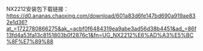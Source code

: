 NX2212安装包下载链接：
https://d0.ananas.chaoxing.com/download/601a83d6fe147bd690a919ae832e1d36?at_=1722780866275&ak_=acbf0f6484319ea9abe3ad56d38b4451&ad_=86f13fd4a53fa13c8151803b0f2876c1&fn=UG_NX2212%E6%AD%A3%E5%BC%8F%E7%89%88

